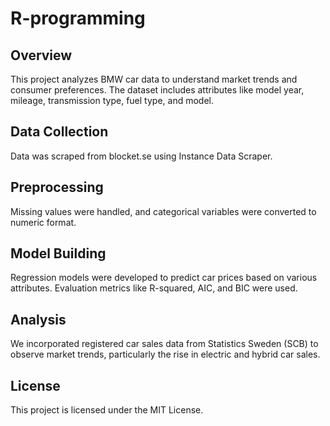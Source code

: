 # R-programming

## Overview
This project analyzes BMW car data to understand market trends and consumer preferences. The dataset includes attributes like model year, mileage, transmission type, fuel type, and model.

## Data Collection
Data was scraped from blocket.se using Instance Data Scraper.

## Preprocessing
Missing values were handled, and categorical variables were converted to numeric format.

## Model Building
Regression models were developed to predict car prices based on various attributes. Evaluation metrics like R-squared, AIC, and BIC were used.

## Analysis
We incorporated registered car sales data from Statistics Sweden (SCB) to observe market trends, particularly the rise in electric and hybrid car sales.

## License
This project is licensed under the MIT License.
